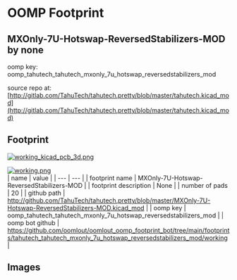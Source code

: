 # OOMP Footprint  
## MXOnly-7U-Hotswap-ReversedStabilizers-MOD  by none  
  
oomp key: oomp_tahutech_tahutech_mxonly_7u_hotswap_reversedstabilizers_mod  
  
source repo at: [http://gitlab.com/TahuTech/tahutech.pretty/blob/master/tahutech.kicad_mod](http://gitlab.com/TahuTech/tahutech.pretty/blob/master/tahutech.kicad_mod)  
## Footprint  
  
[![working_kicad_pcb_3d.png](working_kicad_pcb_3d_600.png)](working_kicad_pcb_3d.png)  
  
[![working.png](working_600.png)](working.png)  
| name | value | 
| --- | --- | 
| footprint name | MXOnly-7U-Hotswap-ReversedStabilizers-MOD | 
| footprint description | None | 
| number of pads | 20 | 
| github path | http://github.com/TahuTech/tahutech.pretty/blob/master/MXOnly-7U-Hotswap-ReversedStabilizers-MOD.kicad_mod | 
| oomp key | oomp_tahutech_tahutech_mxonly_7u_hotswap_reversedstabilizers_mod | 
| oomp bot github | https://github.com/oomlout/oomlout_oomp_footprint_bot/tree/main/footprints/tahutech_tahutech_mxonly_7u_hotswap_reversedstabilizers_mod/working | 
## Images  
